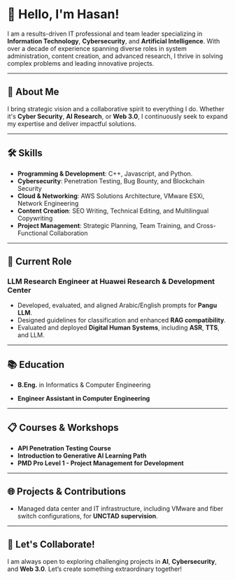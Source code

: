 # 👋 Hello, I'm Hasan!

I am a results-driven IT professional and team leader specializing in **Information Technology**, **Cybersecurity**, and **Artificial Intelligence**. With over a decade of experience spanning diverse roles in system administration, content creation, and advanced research, I thrive in solving complex problems and leading innovative projects.

---

## 🚀 **About Me**

I bring strategic vision and a collaborative spirit to everything I do. Whether it's **Cyber Security**, **AI Research**, or **Web 3.0**, I continuously seek to expand my expertise and deliver impactful solutions.

---

## 🛠️ **Skills**

- **Programming & Development**: C++, Javascript, and Python.
- **Cybersecurity**: Penetration Testing, Bug Bounty, and Blockchain Security
- **Cloud & Networking**: AWS Solutions Architecture, VMware ESXi, Network Engineering
- **Content Creation**: SEO Writing, Technical Editing, and Multilingual Copywriting
- **Project Management**: Strategic Planning, Team Training, and Cross-Functional Collaboration

---

## 💼 **Current Role**

### LLM Research Engineer at **Huawei Research & Development Center**
- Developed, evaluated, and aligned Arabic/English prompts for **Pangu LLM**.
- Designed guidelines for classification and enhanced **RAG compatibility**.
- Evaluated and deployed **Digital Human Systems**, including **ASR**, **TTS**, and LLM.

---

## 📚 **Education**

- **B.Eng.** in Informatics & Computer Engineering  

- **Engineer Assistant in Computer Engineering**  

---

## 📋 **Courses & Workshops**

- **API Penetration Testing Course**
- **Introduction to Generative AI Learning Path**
- **PMD Pro Level 1 - Project Management for Development**

---

## 🌐 **Projects & Contributions**


- Managed data center and IT infrastructure, including VMware and fiber switch configurations, for **UNCTAD supervision**.

---

## 🧾 **Let's Collaborate!**

I am always open to exploring challenging projects in **AI**, **Cybersecurity**, and **Web 3.0**. Let’s create something extraordinary together!
